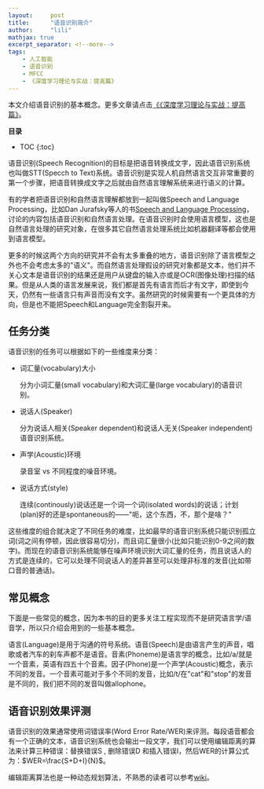 ```yaml
---
layout:     post
title:      "语音识别简介"
author:     "lili"
mathjax: true
excerpt_separator: <!--more-->
tags:
    - 人工智能
    - 语音识别
    - MFCC
    - 《深度学习理论与实战：提高篇》
---
```


本文介绍语音识别的基本概念。更多文章请点击<a href='/tags/#《深度学习理论与实战：提高篇》'>《《深度学习理论与实战：提高篇》</a>。
 <!--more-->
 
**目录**
* TOC
{:toc}


语音识别(Speech Recognition)的目标是把语音转换成文字，因此语音识别系统也叫做STT(Specch to Text)系统。语音识别是实现人机自然语言交互非常重要的第一个步骤，把语音转换成文字之后就由自然语言理解系统来进行语义的计算。

有的学者把语音识别和自然语言理解都放到一起叫做Speech and Language Processing，比如Dan Jurafsky等人的书[Speech and Language Processing](https://web.stanford.edu/~jurafsky/slp3/)，讨论的内容包括语音识别和自然语言处理。在语音识别时会使用语言模型，这也是自然语言处理的研究对象，在很多其它自然语言处理系统比如机器翻译等都会使用到语言模型。

更多的时候这两个方向的研究并不会有太多重叠的地方，语音识别除了语言模型之外也不会考虑太多的"语义"。而自然语言处理假设的研究对象都是文本，他们并不关心文本是语音识别的结果还是用户从键盘的输入亦或是OCR(图像处理)扫描的结果。但是从人类的语言发展来说，我们都是首先有语言而后才有文字，即使到今天，仍然有一些语言只有声音而没有文字。虽然研究的时候需要有一个更具体的方向，但是也不能把Speech和Language完全割裂开来。

## 任务分类

语音识别的任务可以根据如下的一些维度来分类：

* 词汇量(vocabulary)大小

    分为小词汇量(small vocabulary)和大词汇量(large vocabulary)的语音识别。
* 说话人(Speaker)

    分为说话人相关(Speaker dependent)和说话人无关(Speaker independent)语音识别系统。
* 声学(Acoustic)环境 

    录音室 vs 不同程度的噪音环境。
* 说话方式(style) 

   连续(continously)说话还是一个词一个词(isolated words)的说话；计划(plan)好的还是spontaneous的——"呃，这个东西，不，那个是啥？"


这些维度的组合就决定了不同任务的难度，比如最早的语音识别系统只能识别孤立词(词之间有停顿，因此很容易切分)，而且词汇量很小(比如只能识别0-9之间的数字)。而现在的语音识别系统能够在噪声环境识别大词汇量的任务，而且说话人的方式是连续的，它可以处理不同说话人的差异甚至可以处理非标准的发音(比如带口音的普通话)。

## 常见概念

下面是一些常见的概念，因为本书的目的更多关注工程实现而不是研究语言学/语音学，所以只介绍会用到的一些基本概念。

语言(Language)是用于沟通的符号系统。语音(Speech)是由语言产生的声音，唱歌或者汽车的刹车声都不是语音。音素(Phoneme)是语言学的概念，比如/a/就是一个音素，英语有四五十个音素。因子(Phone)是一个声学(Acoustic)概念，表示不同的发音。一个音素可能对于多个不同的发音，比如/t/在"cat"和"stop"的发音是不同的，我们把不同的发音叫做allophone。


## 语音识别效果评测

语音识别的效果通常使用词错误率(Word Error Rate/WER)来评测。每段语音都会有一个正确的文本，语音识别系统也会输出一段文字，我们可以使用编辑距离的算法来计算三种错误：替换错误S , 删除错误D 和插入错误I，然后WER的计算公式为：$WER=\frac{S+D+I}{N}$。

编辑距离算法也是一种动态规划算法，不熟悉的读者可以参考[wiki](https://en.wikipedia.org/wiki/Edit_distance)。


